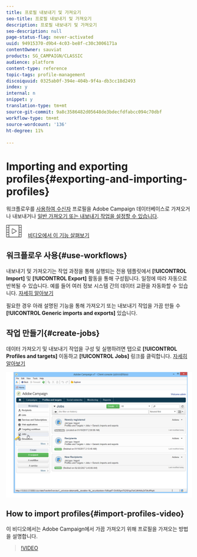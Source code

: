 ```yaml
---
title: 프로필 내보내기 및 가져오기
seo-title: 프로필 내보내기 및 가져오기
description: 프로필 내보내기 및 가져오기
seo-description: null
page-status-flag: never-activated
uuid: 94915370-d9b4-4c03-be8f-c30c3006171a
contentOwner: sauviat
products: SG_CAMPAIGN/CLASSIC
audience: platform
content-type: reference
topic-tags: profile-management
discoiquuid: 0325ab0f-394e-404b-9f4a-db3cc18d2493
index: y
internal: n
snippet: y
translation-type: tm+mt
source-git-commit: 9a8c3586482d05648de3bdecfdfabcc094c70dbf
workflow-type: tm+mt
source-wordcount: '136'
ht-degree: 11%

---
```



# Importing and exporting profiles{#exporting-and-importing-profiles}

워크플로우를 [사용하여 수신자](#use-workflows) 프로필을 Adobe Campaign 데이터베이스로 가져오거나 내보내거나 [일반 가져오기 또는 내보내기 작업을 설정할 수 있습니다](#create-jobs).

![](assets/do-not-localize/how-to-video.png) [비디오에서 이 기능 살펴보기](#import-profiles-video)

## 워크플로우 사용{#use-workflows}

내보내기 및 가져오기는 작업 과정을 통해 실행되는 전용 템플릿에서 **[!UICONTROL Import]** 및 **[!UICONTROL Export]** 활동을 통해 구성됩니다. 일정에 따라 자동으로 반복될 수 있습니다. 예를 들어 여러 정보 시스템 간의 데이터 교환을 자동화할 수 있습니다. [자세히 알아보기](../../workflow/using/importing-data.md#best-practices-when-importing-data)

필요한 경우 아래 설명된 기능을 통해 가져오기 또는 내보내기 작업을 가끔 만들 수 **[!UICONTROL Generic imports and exports]** 있습니다.

## 작업 만들기{#create-jobs}

데이터 가져오기 및 내보내기 작업을 구성 및 실행하려면 탭으로 **[!UICONTROL Profiles and targets]** 이동하고 **[!UICONTROL Jobs]** 링크를 클릭합니다. [자세히 알아보기](../../platform/using/generic-imports-and-exports.md)

![](assets/s_ncs_user_interface_import_link.png)


## How to import profiles{#import-profiles-video}

이 비디오에서는 Adobe Campaign에서 가끔 가져오기 위해 프로필을 가져오는 방법을 설명합니다.

>[!VIDEO](https://video.tv.adobe.com/v/25608?quality=12)
